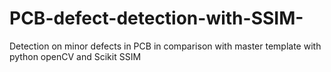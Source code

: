 # PCB-defect-detection-with-SSIM-
Detection on minor defects in PCB in comparison with master template with python openCV and Scikit SSIM 
